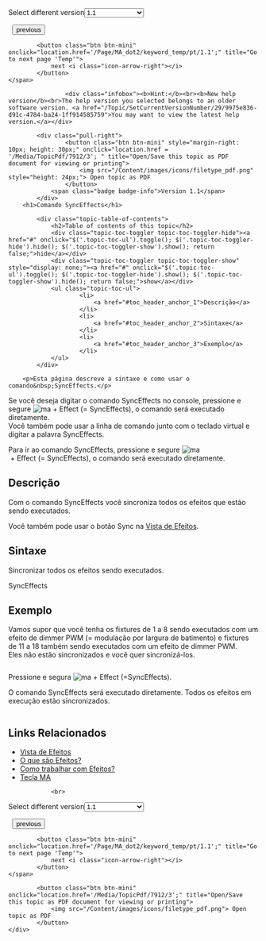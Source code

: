 
<div class="topic-navigation">

<div class="pull-right">
	<span class="pull-left">


<div class="pull-left">
<form action="/Topic/SetCurrentVersionNumber" class="form-inline" id="frmTagSelector" method="post">	<span class="form-mini">
		<div class="input-prepend"><span class="add-on">Select different version</span><select autocomplete="off" id="versionNumberId" name="versionNumberId" onchange="$(this).closest('#frmTagSelector').submit();" style="width: 120px;"><option value="">- latest -</option>
<option selected="selected" value="3">1.1</option>
<option value="7">1.2</option>
<option value="12">1.3</option>
<option value="16">1.5</option>
<option value="29">1.9</option>
</select></div>
		<input data-val="true" data-val-number="The field Int32 must be a number." data-val-required="The Int32 field is required." id="ProductId" name="ProductId" type="hidden" value="7">
		<input id="CurrentGuid" name="CurrentGuid" type="hidden" value="9975e836-d91c-4784-ba24-1ff914585759">
	</span>
</form></div>&nbsp;	</span>
	<span class="pull-right" style="white-space: nowrap;">
			<button class="btn btn-mini" onclick="location.href='/Page/MA_dot2/keyword_storelook/pt/1.1'; " title="Go to previous page 'StoreLook'">
				<i class="icon-arrow-left"></i> previous
			</button>

			<button class="btn btn-mini" onclick="location.href='/Page/MA_dot2/keyword_temp/pt/1.1';" title="Go to next page 'Temp'">
				next <i class="icon-arrow-right"></i> 
			</button>
	</span>
</div>
<div class="clear-fix" style="margin-bottom: 10px"></div>
</div>

					<div class="infobox"><b>Hint:</b><br><b>New help version</b><br>The help version you selected belongs to an older software version. <a href="/Topic/SetCurrentVersionNumber/29/9975e836-d91c-4784-ba24-1ff914585759">You may want to view the latest help version.</a></div>

			<div class="pull-right">
					<button class="btn btn-mini" style="margin-right: 10px; height: 30px;" onclick="location.href = '/Media/TopicPdf/7912/3'; " title="Open/Save this topic as PDF document for viewing or printing">
						<img src="/Content/images/icons/filetype_pdf.png" style="height: 24px;"> Open topic as PDF
					</button>
				<span class="badge badge-info">Version 1.1</span>
			</div>
		<h1>Comando SyncEffects</h1>

			<div class="topic-table-of-contents">
				<h2>Table of contents of this topic</h2>
				<div class="topic-toc-toggler topic-toc-toggler-hide"><a href="#" onclick="$('.topic-toc-ul').toggle(); $('.topic-toc-toggler-hide').hide(); $('.topic-toc-toggler-show').show(); return false;">hide</a></div>
				<div class="topic-toc-toggler topic-toc-toggler-show" style="display: none;"><a href="#" onclick="$('.topic-toc-ul').toggle(); $('.topic-toc-toggler-hide').show(); $('.topic-toc-toggler-show').hide(); return false;">show</a></div>
				<ul class="topic-toc-ul">
						<li>
							<a href="#toc_header_anchor_1">Descrição</a>
						</li>
						<li>
							<a href="#toc_header_anchor_2">Sintaxe</a>
						</li>
						<li>
							<a href="#toc_header_anchor_3">Exemplo</a>
						</li>
				</ul>
			</div>

		<p>Esta página descreve a sintaxe e como usar o comando&nbsp;SyncEffects.</p>

<div class="important">Se você deseja digitar o comando SyncEffects no console, pressione e segure <span class="hardkey"><img alt="ma" src="/Media/Mlg/ma.png"></span>&nbsp;+&nbsp;<span class="hardkey">Effect</span>&nbsp;(= SyncEffects), o comando será executado diretamente.<br>
Você também pode usar a linha de comando junto com o teclado virtual e digitar a palavra SyncEffects.</div>

<p>Para ir ao comando&nbsp;SyncEffects, pressione e segure&nbsp;<span class="hardkey"><img alt="ma" src="/Media/Mlg/ma.png"></span>&nbsp;+&nbsp;<span class="hardkey">Effect</span>&nbsp;(=&nbsp;SyncEffects), o comando será executado diretamente.</p>

<a name="toc_header_anchor_1" id="toc_header_anchor_1" class="topic-toc-item"></a><h2>Descrição</h2>

<p>Com o comando&nbsp;SyncEffects&nbsp;você sincroniza todos os efeitos que estão sendo executados.</p>

<div class="tip">Você também pode usar o botão&nbsp;<span class="softkey">Sync</span>&nbsp;na&nbsp;<a href="/Topic/0e539790-291a-4be0-be05-8f3e8d81c0eb">Vista de Efeitos</a>.</div>

<a name="toc_header_anchor_2" id="toc_header_anchor_2" class="topic-toc-item"></a><h2>Sintaxe</h2>

<p>Sincronizar todos os efeitos sendo executados.</p>

<div class="cl_input">SyncEffects</div>

<a name="toc_header_anchor_3" id="toc_header_anchor_3" class="topic-toc-item"></a><h2>Exemplo</h2>

<p>Vamos supor que você tenha os fixtures de 1 a 8 sendo executados com um efeito de&nbsp;dimmer&nbsp;PWM&nbsp;(= modulação por largura de batimento) e fixtures de 11 a 18 também sendo executados com um efeito de dimmer&nbsp;PWM.<br>
Eles não estão sincronizados e você quer sincronizá-los.</p>

<p><span class="image_gray_border"><img alt="" src="/Media/Image/Dot2_Commands_SyncEffects01_1-0.PNG"></span></p>

<p>Pressione e segura&nbsp;<span class="hardkey"><img alt="ma" src="/Media/Mlg/ma.png"></span> + <span class="hardkey">Effect</span> (=SyncEffects).</p>

<p>O comando&nbsp;SyncEffects&nbsp;será executado diretamente. Todos os efeitos em execução estão sincronizados.</p>

<p><span class="image_gray_border"><img alt="" src="/Media/Image/Dot2_Commands_SyncEffects02_1-0.PNG"></span></p>

<a name="toc_header_anchor_4" id="toc_header_anchor_4" class="topic-toc-item"></a><h2>Links Relacionados</h2>

<ul>
	<li><a href="/Topic/0e539790-291a-4be0-be05-8f3e8d81c0eb">Vista de Efeitos</a></li>
	<li><a href="/Topic/ca034c9c-6b13-4948-8e83-c6e4f2ff4d21">O que são Efeitos?</a></li>
	<li><a href="/Topic/2457c63d-dd11-4171-b366-db5a6453f23d">Como trabalhar com Efeitos?</a></li>
	<li><a href="/Topic/204e781e-986f-4c9a-8af9-0022186dc7aa">Tecla MA</a></li>
</ul>


				<br>
<div class="topic-navigation">

<div class="pull-right">
	<span class="pull-left">


<div class="pull-left">
<form action="/Topic/SetCurrentVersionNumber" class="form-inline" id="frmTagSelector" method="post">	<span class="form-mini">
		<div class="input-prepend"><span class="add-on">Select different version</span><select autocomplete="off" id="versionNumberId" name="versionNumberId" onchange="$(this).closest('#frmTagSelector').submit();" style="width: 120px;"><option value="">- latest -</option>
<option selected="selected" value="3">1.1</option>
<option value="7">1.2</option>
<option value="12">1.3</option>
<option value="16">1.5</option>
<option value="29">1.9</option>
</select></div>
		<input data-val="true" data-val-number="The field Int32 must be a number." data-val-required="The Int32 field is required." id="ProductId" name="ProductId" type="hidden" value="7">
		<input id="CurrentGuid" name="CurrentGuid" type="hidden" value="9975e836-d91c-4784-ba24-1ff914585759">
	</span>
</form></div>&nbsp;	</span>
	<span class="pull-right" style="white-space: nowrap;">
			<button class="btn btn-mini" onclick="location.href='/Page/MA_dot2/keyword_storelook/pt/1.1'; " title="Go to previous page 'StoreLook'">
				<i class="icon-arrow-left"></i> previous
			</button>

			<button class="btn btn-mini" onclick="location.href='/Page/MA_dot2/keyword_temp/pt/1.1';" title="Go to next page 'Temp'">
				next <i class="icon-arrow-right"></i> 
			</button>
	</span>
</div>
	<div class="clear-fix"></div>
	<div class="pull-right">
	
			<button class="btn btn-mini" onclick="location.href='/Media/TopicPdf/7912/3';" title="Open/Save this topic as PDF document for viewing or printing">
				<img src="/Content/images/icons/filetype_pdf.png"> Open topic as PDF
			</button>
	</div>
<div class="clear-fix" style="margin-bottom: 10px"></div>
</div>

	